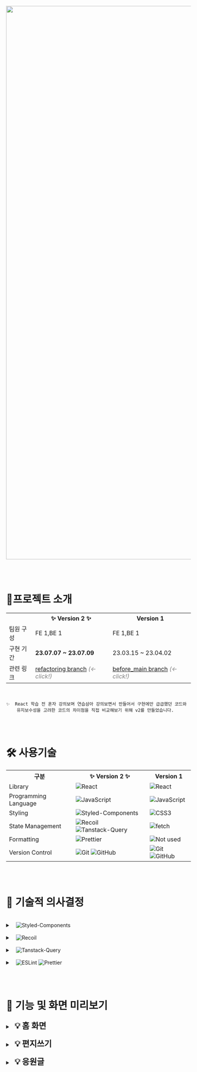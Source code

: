 <p align="center">

<img width="1511" alt="mainImg" src="https://github.com/finalProject-12/finalproject-12FE/assets/109677566/d2ca433f-6ad6-47c8-83c6-1c618bb3c0bc">

</p>

<br/><br/>

# **🎯프로젝트 소개**

<table>
  <tr>
    <th></th>
    <th>✨ Version 2️ ✨</th>
    <th>Version 1️</th>
  </tr>
  <tr>
    <td>팀원 구성</td>
    <td>FE 1,BE 1</td>
    <td>FE 1,BE 1</td>
  </tr>
  <tr>
    <td>구현 기간</td>
    <td><b>23.07.07 ~ 23.07.09 </b></td>
    <td>23.03.15 ~ 23.04.02 </td>
  </tr>
  <tr>
    <td>관련 링크</td>
    <td>
      <a target="_blank" rel="noopener noreferrer nofollow" href="https://github.com/H14-Capsule/newClientCapsule">refactoring branch</a>
      <i style="color: gray;">(← click!)</i>
    </td>
    <td>
      <a target="_blank" rel="noopener noreferrer nofollow" href="https://github.com/H14-Capsule/capsule-client">before_main branch</a>
      <i style="color: gray;">(← click!)</i>
    </td>
  </tr>
</table>

<br/>

    ✨  React 학습 전 혼자 강의보며 연습삼아 강의보면서 만들어서 구현에만 급급했던 코드와
        유지보수성을 고려한 코드의 차이점을 직접 비교해보기 위해 v2를 만들었습니다.

<br/><br/>

# **🛠️ 사용기술**

<table>
  <tr>
    <th>구분</th>
    <th>✨ Version 2️ ✨</th>
    <th>Version 1️</th>
  </tr>
  <tr>
    <td>Library</td>
    <td>
      <img src="https://img.shields.io/badge/React-5DC1DA?style=for-the-badge&logo=React&logoColor=white" alt="React">
    </td>
    <td>
      <img src="https://img.shields.io/badge/React-5DC1DA?style=for-the-badge&logo=React&logoColor=white" alt="React">
    </td>
  </tr>
  <tr>
    <td>Programming Language</td>
    <td>
      <img src="https://img.shields.io/badge/TypeScript-3178C6.svg?style=for-the-badge&logo=TypeScript&logoColor=white" alt="JavaScript">
    </td>
    <td>
      <img src="https://img.shields.io/badge/JavaScript-F7E025.svg?style=for-the-badge&logo=JavaScript&logoColor=white" alt="JavaScript">
    </td>
  </tr>
  <tr>
    <td>Styling</td>
    <td>
      <img src="https://img.shields.io/badge/styled--components-DB7093?style=for-the-badge&logo=styled-components&logoColor=white" alt="Styled-Components">
    </td>
    <td>
      <img src="https://img.shields.io/badge/CSS3-4169E1.svg?style=for-the-badge&logo=CSS&logoColor=white" alt="CSS3">
    </td>
  </tr>
  <tr>
    <td>State Management</td>
    <td>
      <img src="https://img.shields.io/badge/recoil-5D4EFF?style=for-the-badge&logo=Recoil&logoColor=white" alt="Recoil">
      <img src="https://img.shields.io/badge/tanstack--query-FF4759?style=for-the-badge&logo=react-query&logoColor=white" alt="Tanstack-Query">
    </td>
        <td>
      <img src="https://img.shields.io/badge/fetch-2C2C2C?style=for-the-badge&logo=fetch&logoColor=white" alt="fetch">
    </td>
  </tr>
  <tr>
  <tr>
    <td>Formatting</td>
    <td>
      <img src="https://img.shields.io/badge/Prettier-F7B93E?style=for-the-badge&logo=prettier&logoColor=white" alt="Prettier">
    </td>
    <td>
      <img src="https://img.shields.io/badge/Not--used-FFF.svg?style=for-the-badge" alt="Not used">
    </td>
  </tr>
  <tr>
    <td>Version Control</td>
    <td><img src="https://img.shields.io/badge/git-%23F05033.svg?style=for-the-badge&logo=git&logoColor=white" alt="Git"> <img src="https://img.shields.io/badge/github-%23121011.svg?style=for-the-badge&logo=github&logoColor=white" alt="GitHub"></td>
    <td><img src="https://img.shields.io/badge/git-%23F05033.svg?style=for-the-badge&logo=git&logoColor=white" alt="Git"> <img src="https://img.shields.io/badge/github-%23121011.svg?style=for-the-badge&logo=github&logoColor=white" alt="GitHub"></td>
  </tr>
</table>

<br/><br/>

# 💭 기술적 의사결정

<br/>

<details>
  <summary>
    &nbsp;&nbsp;
    <img src="https://img.shields.io/badge/styled--components-DB7093?style=for-the-badge&logo=styled-components&logoColor=white" alt="Styled-Components">
  </summary>
  <br/>

    Styled-Components는 CSS-in-JS이므로 컴포넌트 단위로 스타일을 관리할 수 있으며
    JavaScript 표현식을 이용해 컴포넌트의 상태나 데이터에 따라 스타일을 동적으로 변경할 수 있습니다.

    또한 인라인으로 className이나 id로 스타일을 주는 것 보다 더 깔끔하며 react 공부를 하면서
    꾸준히 사용했던 경험이 있으므로 빠른 구현을 위해 Styled-Components를 선정하였습니다.

  <br/>
</details>

<br/>

<details>
  <summary>
    &nbsp;&nbsp;
    <img src="https://img.shields.io/badge/recoil-5D4EFF?style=for-the-badge&logo=Recoil&logoColor=white" alt="Recoil">
  </summary>
  <br/>

    ver.1의 기존 코드는 storage에만 편지내용을 저장해서 편지내용이 초기화되는걸 방지했었습니다.

    ver.2를 새롭게 구현하며 react스러운 코드를 작성하고 싶었으며 atom을 기반으로 한 상태관리의 학습을
    위해 Recoil을 선정하였습니다.

  <br/>
</details>

<br/>

<details>
  <summary>
    &nbsp;&nbsp;
    <img src="https://img.shields.io/badge/tanstack--query-FF4759?style=for-the-badge&logo=react-query&logoColor=white" alt="Tanstack-Query">
  </summary>
  <br/>

    ver.1에서는 fetch를 이용해서 서버와 API통신을 했었는데
    ver.2에서는 코드를 좀 더 간결화하고 가독성있으며 유지보수에 용이한 Axios를 사용하였고
    캐싱처리인 이전의 데이터나 리소스를 임시로 저장해 다음 요청 시 저장된 데이터를 사용함으로써
    서버 부하를 줄이고 성능을 향상시키므로, 이러한 기능을 지원하는 Tanstack-Query를 함께 사용했습니다.

  <br/>
</details>

<br/>

<details>
  <summary>
    &nbsp;&nbsp;
    <img src="https://img.shields.io/badge/ESLint-4B3263?style=for-the-badge&logo=eslint&logoColor=white" alt="ESLint">
    <img src="https://img.shields.io/badge/Prettier-F7B93E?style=for-the-badge&logo=prettier&logoColor=white" alt="Prettier">
  </summary>
  <br/>

    설정해둔 컨벤션을 준수하고 있는지 체킹해주는 Prettier를 지정하여 코드 컨벤션을 일관성있게 \
    유지하기 위해 사용하였습니다.

  <br/>
</details>

<br/><br/>

# 👀 기능 및 화면 미리보기

<details>
  <summary>
    &nbsp;&nbsp;<b style="font-size: 22px;">💡 홈 화면</b>
  </summary>

![홈화면](https://github.com/finalProject-12/finalproject-12FE/assets/109677566/d47d115f-efa5-491d-9b66-1bb217ac796d)

- 홈 화면에서 편지쓰기, 응원글 쓰기로 들어갈 수 있으며
<br/>헤더에 뒤로가기 및 저장하기 기능을 넣어서 직관적인 UI를 만들었습니다.
<br/>
</details>

<br/>

<details>
  <summary>
    &nbsp;&nbsp;<b style="font-size: 22px;">💡 편지쓰기</b>
  </summary>

### 📌 편지 작성

  <table>
    <tr>
      <th>실수로 나가도 초기화되지 않는 편지</th>
    </tr>
    <tr>

![편지쓰기](https://github.com/finalProject-12/finalproject-12FE/assets/109677566/076ed29f-62ef-43ad-acf1-679f9d313b79)

</tr>

  </table>

- recoil-persist + 세션스토리지를 이용 ➡️ 새로고침시 편지내용이 초기화되는걸 방지

   <br/>

### 📌 이메일 인증

  <table>
    <tr>
      <td>

![이메일인증](https://github.com/finalProject-12/finalproject-12FE/assets/109677566/5f63ec64-a420-472e-bc22-ad5f7ea8e714)

</td>
</tr>

  </table>

- 실제 사용하는 이메일인지 확인을 위하여 편지를 받을 이메일에 인증번호를 발송해서 확인하였습니다.
- 타이머를 적용해서 인증번호 만료시간을 표시하였습니다.

<br/>
</details>

<br/>

<details>
  <summary>
    &nbsp;&nbsp;<b style="font-size: 22px;">💡 응원글</b>
  </summary>

### 📌 응원글 작성 및 리스트

![응원글 작성 및 리스트](src/assets/응원글.gif)

- 작성자, 내용에 아무것도 적히지 않고 저장을 누를 경우 입력창으로 포커스가 되도록 유효성검사를 했으며
  <br/> 응원글이 등록되면 원래 적혀있던 내용은 비워지도록 처리했습니다.

- 응원글이 등록되면 최신 등록글이 제일 위로 올라오게 처리하였으며
  <br/> 새로고침을 하지 않아도 바로바로 리스트에 추가되어서 보여지게 하였습니다.

---
